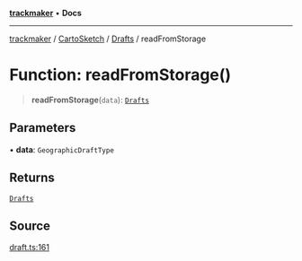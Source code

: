 [**trackmaker**](../../../../../index.md) • **Docs**

***

[trackmaker](../../../../../globals.md) / [CartoSketch](../../../index.md) / [Drafts](../index.md) / readFromStorage

# Function: readFromStorage()

> **readFromStorage**(`data`): [`Drafts`](../../../classes/Drafts.md)

## Parameters

• **data**: `GeographicDraftType`

## Returns

[`Drafts`](../../../classes/Drafts.md)

## Source

[draft.ts:161](https://github.com/Anson2251/trackmaker/blob/0370d3a06207a9d77c9f82b6a817216c8649e9c8/src/utils/cartosketch/draft.ts#L161)
